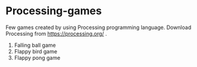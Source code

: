 # Processing-games
Few games created by using Processing programming language.
Download Processing from https://processing.org/ .
1) Falling ball game
2) Flappy bird game
4) Flappy pong game 
